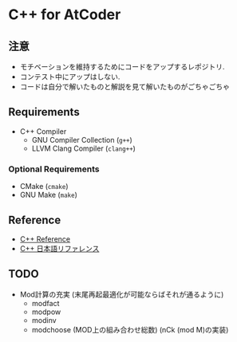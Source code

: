 
# C++ for AtCoder

## 注意
- モチベーションを維持するためにコードをアップするレポジトリ.
- コンテスト中にアップはしない.
- コードは自分で解いたものと解説を見て解いたものがごちゃごちゃ

## Requirements
- C++ Compiler
  - GNU Compiler Collection (`g++`)
  - LLVM Clang Compiler (`clang++`)

### Optional Requirements
- CMake (`cmake`)
- GNU Make (`make`)

## Reference
- [C++ Reference](https://en.eppreference.com)
- [C++ 日本語リファレンス](https://cpprefjp.github.io)

## TODO
- Mod計算の充実 (末尾再起最適化が可能ならばそれが通るように)
  - modfact
  - modpow
  - modinv
  - modchoose (MOD上の組み合わせ総数) (nCk (mod M)の実装)